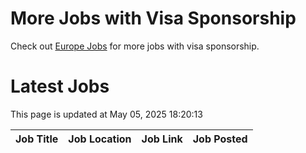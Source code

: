 # More Jobs with Visa Sponsorship

Check out [Europe Jobs](https://github.com/sureshparimi/europejobs#latest-jobs) for more jobs with visa sponsorship.

# Latest Jobs

This page is updated at May 05, 2025 18:20:13

| Job Title | Job Location | Job Link | Job Posted |
| --- | --- | --- | --- |
